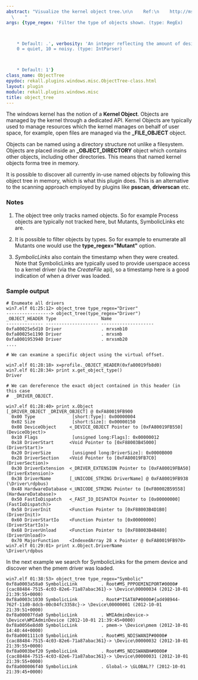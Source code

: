 ```yaml
---
abstract: "Visualize the kernel object tree.\n\n    Ref:\n    http://msdn.microsoft.com/en-us/library/windows/hardware/ff557762(v=vs.85).aspx\n\
  \    "
args: {type_regex: 'Filter the type of objects shown. (type: RegEx)



    * Default: .', verbosity: 'An integer reflecting the amount of desired output:
    0 = quiet, 10 = noisy. (type: IntParser)



    * Default: 1'}
class_name: ObjectTree
epydoc: rekall.plugins.windows.misc.ObjectTree-class.html
layout: plugin
module: rekall.plugins.windows.misc
title: object_tree
---
```


The windows kernel has the notion of a **Kernel Object**. Objects are managed by
the kernel through a dedicated API. Kernel Objects are typically used to manage
resources which the kernel manages on behalf of user space, for example, open
files are managed via the **_FILE_OBJECT** object.

Objects can be named using a directory structure not unlike a
filesystem. Objects are placed inside an **_OBJECT_DIRECTORY** object which
contains other objects, including other directories. This means that named
kernel objects forma tree in memory.

It is possible to discover all currently in-use named objects by following this
object tree in memory, which is what this plugin does. This is an alternative to
the scanning approach employed by plugins like **psscan**, **driverscan** etc.

### Notes

1. The object tree only tracks named objects. So for example Process objects are
   typically not tracked here, but Mutants, SymbolicLinks etc are.

2. It is possible to filter objects by types. So for example to enumerate all
   Mutants one would use the **type_regex="Mutant"** option.

3. *SymbolicLinks* also contain the timestamp when they were created. Note that
   SymbolicLinks are typically used to provide userspace access to a kernel
   driver (via the *CreateFile* api), so a timestamp here is a good indication
   of when a driver was loaded.

### Sample output

```
# Enumeate all drivers
win7.elf 01:25:12> object_tree type_regex="Driver"
-----------------> object_tree(type_regex="Driver")
_OBJECT_HEADER Type                 Name
-------------- -------------------- --------------------
0xfa80025e5d10 Driver               . mrxsmb10
0xfa80025e1190 Driver               . mrxsmb
0xfa8001953940 Driver               . mrxsmb20
....

# We can examine a specific object using the virtual offset.

win7.elf 01:28:18> x=profile._OBJECT_HEADER(0xfa80019fb8d0)
win7.elf 01:28:34> print x.get_object_type()
Driver

# We can dereference the exact object contained in this header (in this case
#  _DRIVER_OBJECT.

win7.elf 01:28:40> print x.Object
[_DRIVER_OBJECT _DRIVER_OBJECT] @ 0xFA80019FB900
  0x00 Type              [short:Type]: 0x00000004
  0x02 Size              [short:Size]: 0x00000150
  0x08 DeviceObject     <_DEVICE_OBJECT Pointer to [0xFA80019FB550] (DeviceObject)>
  0x10 Flags             [unsigned long:Flags]: 0x00000012
  0x18 DriverStart      <Void Pointer to [0xF88003B45000] (DriverStart)>
  0x20 DriverSize        [unsigned long:DriverSize]: 0x0000B000
  0x28 DriverSection    <Void Pointer to [0xFA80019FB7C0] (DriverSection)>
  0x30 DriverExtension  <_DRIVER_EXTENSION Pointer to [0xFA80019FBA50] (DriverExtension)>
  0x38 DriverName       [_UNICODE_STRING DriverName] @ 0xFA80019FB938 (\Driver\rdpbus)
  0x48 HardwareDatabase <_UNICODE_STRING Pointer to [0xF80002B59558] (HardwareDatabase)>
  0x50 FastIoDispatch   <_FAST_IO_DISPATCH Pointer to [0x00000000] (FastIoDispatch)>
  0x58 DriverInit       <Function Pointer to [0xF88003B4D1B0] (DriverInit)>
  0x60 DriverStartIo    <Function Pointer to [0x00000000] (DriverStartIo)>
  0x68 DriverUnload     <Function Pointer to [0xF88003B4B480] (DriverUnload)>
  0x70 MajorFunction    <IndexedArray 28 x Pointer @ 0xFA80019FB970>
win7.elf 01:29:01> print x.Object.DriverName
\Driver\rdpbus
```

In the next example we search for SymbolicLinks for the pmem device and discover
when the pmem driver was loaded.

```
win7.elf 01:38:53> object_tree type_regex="Symbolic"
0xf8a0003a58a0 SymbolicLink         . Root#MS_PPPOEMINIPORT#0000#{cac88484-7515-4c03-82e6-71a87abac361}-> \Device\00000034 (2012-10-01 21:39:55+0000)
0xf8a0003c1030 SymbolicLink         . Root#*ISATAP#0000#{ad498944-762f-11d0-8dcb-00c04fc3358c}-> \Device\00000001 (2012-10-01 21:39:51+0000)
0xf8a00007fda0 SymbolicLink         . WMIAdminDevice-> \Device\WMIAdminDevice (2012-10-01 21:39:45+0000)
0xf8a0056e8dd0 SymbolicLink         . pmem-> \Device\pmem (2012-10-01 14:40:44+0000)
0xf8a0001111c0 SymbolicLink         . Root#MS_NDISWANIP#0000#{cac88484-7515-4c03-82e6-71a87abac361}-> \Device\00000032 (2012-10-01 21:39:55+0000)
0xf8a0003bef20 SymbolicLink         . Root#MS_NDISWANBH#0000#{cac88484-7515-4c03-82e6-71a87abac361}-> \Device\00000031 (2012-10-01 21:39:55+0000)
0xf8a000006f40 SymbolicLink         . Global-> \GLOBAL?? (2012-10-01 21:39:45+0000)
```